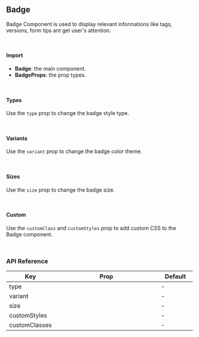 ## Badge

Badge Component is used to display relevant informations like tags, versions, form tips ant get user's attention.

<div>
<LeSourceButton url="https://github.com/hiimlex/leux/tree/main/src/components/Badge"></LeSourceButton>
</div>

<br/>

#### Import

<div>
<BadgeImportPreview>
</BadgeImportPreview>
</div>

- **Badge**: the main component.
- **BadgeProps**: the prop types.

<br/>

#### Types

Use the `type` prop to change the badge style type.

<div>
<BadgeTypePreview>
</BadgeTypePreview>
</div>

<br/>

#### Variants

Use the `variant` prop to change the badge color theme.

<div>
<BadgeVariantPreview>
</BadgeVariantPreview>
</div>

<br/>

#### Sizes

Use the `size` prop to change the badge size.

<div>
<BadgeSizePreview>
</BadgeSizePreview>
</div>

<br/>

#### Custom

Use the `customClass` and `customStyles` prop to add custom CSS to the Badge component.

<div>
<BadgeCustomPreview>
</BadgeCustomPreview>
</div>

<br/>

### API Reference

<div>
<table width="100%">
<thead>
<tr>
<th width="10%">Key</th>
<th width="70%">Prop</th>
<th width="20%">Default</th>
</tr>
</thead>
<tbody>
<tr>
<td>type</td>
<td><LeHighlighter code="'dashed' | 'ghost' | 'outlined'" language="tsx" style="soft"></LeHighlighter></td>
<td>-</td>
</tr>
<tr>
<td>variant</td>
<td><LeHighlighter code="'primary' | 'secondary' | 'success' | 'danger' | 'warning' | 'default'" language="tsx" style="soft"></LeHighlighter></td>
<td>-</td>
</tr>
<tr>
<td>size</td>
<td><LeHighlighter code="'small' | 'medium' | 'large'" language="tsx" style="soft"></LeHighlighter></td>
<td>-</td>
</tr>
<tr>
<td>customStyles</td>
<td><LeHighlighter code="React.CSSProperties" language="tsx" style="soft"></LeHighlighter></td>
<td>-</td>
</tr>
<tr>
<td>customClasses</td>
<td><LeHighlighter code="'string'" language="tsx" style="soft"></LeHighlighter></td>
<td>-</td>
</tr>
</tbody>
</table>
</div>

<br/>

